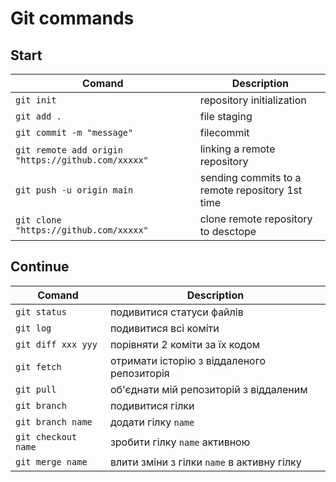 # Git commands
## Start
| Comand | Description             |
|--------|-------------------------|
|`git init`  |repository initialization|
|`git add .` |file staging             |
|`git commit -m "message"`| filecommit|
|`git remote add origin "https://github.com/xxxxx"`|linking a remote repository|
|`git push -u origin main`|sending commits to a remote repository 1st time|
|`git clone "https://github.com/xxxxx"`| clone remote repository to desctope |

## Continue
| Comand | Description             |
|--------|-------------------------|
|`git status`| подивитися статуси файлів|
|`git log`| подивитися всі коміти|
|`git diff xxx yyy`| порівняти 2 коміти за їх кодом|
|`git fetch`| отримати історію з віддаленого репозиторія|
|`git pull`| об'єднати мій репозиторій з віддаленим|
|`git branch`| подивитися гілки|
|`git branch name`| додати гілку `name`|
|`git checkout name`| зробити гілку `name` активною|
|`git merge name`| влити зміни з гілки `name` в активну гілку|
